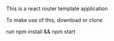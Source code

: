 This is a react router template application

To make use of this, download or clone 

run npm install && npm start
